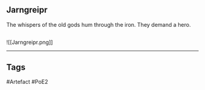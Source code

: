 ## Jarngreipr
The whispers of the old gods hum through the iron. They demand a hero.
##
![[Jarngreipr.png]]

---
## Tags
#Artefact
#PoE2